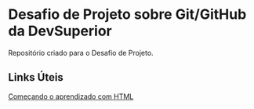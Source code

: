 # Desafio de Projeto sobre Git/GitHub da DevSuperior
Repositório criado para o Desafio de Projeto.


## Links Úteis
[Começando o aprendizado com HTML](https://developer.mozilla.org/pt-BR/docs/Web/HTML)
